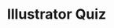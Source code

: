 ---
num: 1
type: quiz
title: Illustrator Quiz
intro: Lorem ipsum dolor sit, amet consectetur adipisicing elit. Praesentium eligendi ipsum eos officiis expedita officia corporis ratione.
weeks: 
  - 3
  - 4
  - 5
due:
  sec-1: January 31, 2021
  sec-2: February 2, 2021
link: '#'
---